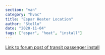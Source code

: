 ```yaml
---
section: "van"
category: "hvac"
title: "Espar Heater Location"
author: "Stello"
date: "2020-11-04"
tags: ["espar", "heat", "install"]
---
```


[Link to forum post of transit passenger install](https://www.fordtransitusaforum.com/threads/successful-espar-b4l-m2-heater-install-notes.82387/post-1071077)

